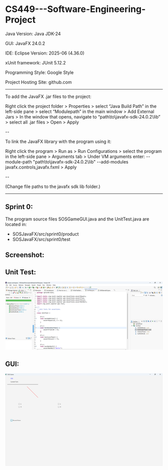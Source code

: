# CS449---Software-Engineering-Project

Java Version: Java JDK-24

GUI: JavaFX 24.0.2

IDE: Eclipse Version: 2025-06 (4.36.0)

xUnit framework: JUnit 5.12.2

Programming Style: Google Style

Project Hosting Site: github.com

---

To add the JavaFX .jar files to the project:


Right click the project folder > Properties > select “Java Build Path” in the left-side pane > select “Modulepath” in the main window > Add External Jars > In the window that opens, navigate to “path\to\javafx-sdk-24.0.2\lib” > select all .jar files > Open > Apply 

--


To link the JavaFX library with the program using it:


Right click the program > Run as > Run Configurations > select the program in the left-side pane > Arguments tab > Under VM arguments enter: --module-path "path\to\javafx-sdk-24.0.2\lib" --add-modules javafx.controls,javafx.fxml > Apply   

--

(Change file paths to the javafx sdk lib folder.)


---

## Sprint 0:


The program source files SOSGameGUI.java and the UnitTest.java are located in:
- SOSJavaFX/src/sprint0/product
- SOSJavaFX/src/sprint0/test


## Screenshot:

## Unit Test:

![screenshot_sprint0](https://github.com/jsb58p/CS449---Software-Engineering-Project/blob/main/screenshots/screenshot_sprint0test.png)

## GUI:

![screenshot_sprint0](https://github.com/jsb58p/CS449---Software-Engineering-Project/blob/main/screenshots/screenshot_sprint0product.png)




